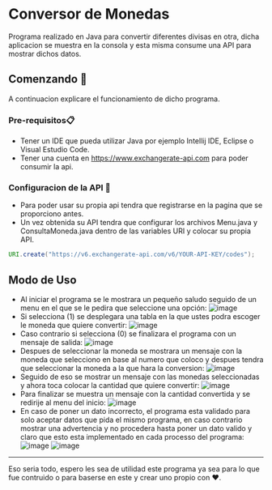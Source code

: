 # Conversor de Monedas
Programa realizado en Java para convertir diferentes divisas en otra, dicha aplicacion se muestra en la consola y esta misma consume una API para mostrar dichos datos.
## Comenzando 🚀
A continuacion explicare el funcionamiento de dicho programa.
### Pre-requisitos📋
- Tener un IDE que pueda utilizar Java por ejemplo Intellij IDE, Eclipse o Visual Estudio Code.
- Tener una cuenta en <link>https://www.exchangerate-api.com</link> para poder consumir la api.
### Configuracion de la API 🔧
- Para poder usar su propia api tendra que registrarse en la pagina que se proporciono antes.
- Un vez obtenida su API tendra que configurar los archivos Menu.java y ConsultaMoneda.java dentro de las variables URI y colocar su propia API.
```java
URI.create("https://v6.exchangerate-api.com/v6/YOUR-API-KEY/codes");
```
## Modo de Uso
- Al iniciar el programa se le mostrara un pequeño saludo seguido de un menu en el que se le pedira que seleccione una opción:
![image](https://github.com/Fredy-AZEP/conversor-de-monedas/assets/66339764/8a74ee17-2fd2-490d-b4b4-c6350d01a892)
- Si selecciona (1) se desplegara una tabla en la que ustes podra escoger le moneda que quiere convertir:
![image](https://github.com/Fredy-AZEP/conversor-de-monedas/assets/66339764/fb2f3ba0-5d75-4e87-b82d-da76194fe416)
- Caso contrario si selecciona (0) se finalizara el programa con un mensaje de salida:
![image](https://github.com/Fredy-AZEP/conversor-de-monedas/assets/66339764/2851484c-58f2-48d4-8b37-eed431ee11a3)
- Despues de seleccionar la moneda se mostrara un mensaje con la moneda que selecciono en base al numero que coloco y despues tendra que seleccionar la moneda a la que hara la conversion:
![image](https://github.com/Fredy-AZEP/conversor-de-monedas/assets/66339764/2ef6d6bd-eb24-433b-be55-07f2eb12994f)
- Seguido de eso se mostrar un mensaje con las monedas seleccionadas y ahora toca colocar la cantidad que quiere convertir:
![image](https://github.com/Fredy-AZEP/conversor-de-monedas/assets/66339764/7c1c38e2-66df-4083-a426-6de734194a42)
- Para finalizar se muestra un mensaje con la cantidad convertida y se redirije al menu del inicio:
![image](https://github.com/Fredy-AZEP/conversor-de-monedas/assets/66339764/6876a741-338e-4beb-b924-f5ff15306fb3)
- En caso de poner un dato incorrecto, el programa esta validado para solo aceptar datos que pida el mismo programa, en caso contrario mostrar una advertencia y no procedera hasta poner un dato valido y claro que esto esta implementado en cada processo del programa:
![image](https://github.com/Fredy-AZEP/conversor-de-monedas/assets/66339764/a04b18c0-db58-4945-8a37-d94331f9cef1)
![image](https://github.com/Fredy-AZEP/conversor-de-monedas/assets/66339764/95d33f14-e50b-4d0c-aba6-166a7aa5e383)



---
Eso seria todo, espero les sea de utilidad este programa ya sea para lo que fue contruido o para baserse en este y crear uno propio con ❤️.
